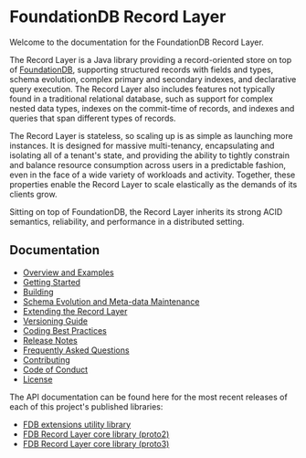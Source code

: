 # FoundationDB Record Layer
  
Welcome to the documentation for the FoundationDB Record Layer.

The Record Layer is a Java library providing a record-oriented store on top of
[FoundationDB](https://www.foundationdb.org), supporting structured records with
fields and types, schema evolution, complex primary and secondary indexes, 
and declarative query execution.  The Record Layer also includes features not 
typically found in a traditional relational database, such as support for 
complex nested data types, indexes on the commit-time of records, and indexes 
and queries that span different types of records.

The Record Layer is stateless, so scaling up is as simple as launching more instances.
It is designed for massive multi-tenancy, encapsulating and isolating all of a tenant's
state, and providing the ability to tightly constrain and balance resource consumption
across users in a predictable fashion, even in the face of a wide variety of workloads
and activity. Together, these properties enable the Record Layer to scale elastically
as the demands of its clients grow.

Sitting on top of FoundationDB, the Record Layer inherits its strong ACID semantics,
reliability, and performance in a distributed setting.

## Documentation

* [Overview and Examples](Overview.md)
* [Getting Started](GettingStarted.md)
* [Building](Building.md)
* [Schema Evolution and Meta-data Maintenance](SchemaEvolution.md)
* [Extending the Record Layer](Extending.md)
* [Versioning Guide](Versioning.md)
* [Coding Best Practices](Coding_Best_Practices.md)
* [Release Notes](ReleaseNotes.md)
* [Frequently Asked Questions](FAQ.md)
* [Contributing](https://github.com/FoundationDB/fdb-record-layer/blob/main/CONTRIBUTING.md)
* [Code of Conduct](https://github.com/FoundationDB/fdb-record-layer/blob/main/CODE_OF_CONDUCT.md)
* [License](https://github.com/FoundationDB/fdb-record-layer/blob/main/LICENSE)

The API documentation can be found here for the most recent releases of each of this
project's published libraries:

* [FDB extensions utility library](https://javadoc.io/doc/org.foundationdb/fdb-extensions/)
* [FDB Record Layer core library (proto2)](https://javadoc.io/doc/org.foundationdb/fdb-record-layer-core/)
* [FDB Record Layer core library (proto3)](https://javadoc.io/doc/org.foundationdb/fdb-record-layer-core-pb3/)

